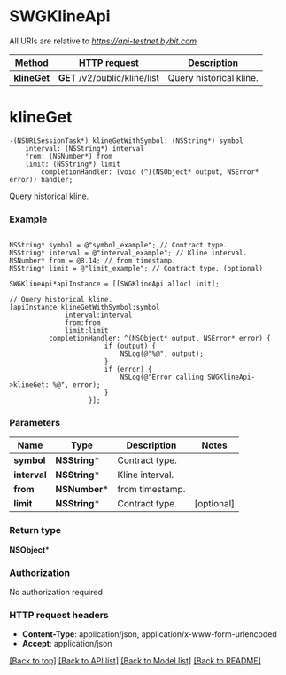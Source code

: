 # SWGKlineApi

All URIs are relative to *https://api-testnet.bybit.com*

Method | HTTP request | Description
------------- | ------------- | -------------
[**klineGet**](SWGKlineApi.md#klineget) | **GET** /v2/public/kline/list | Query historical kline.


# **klineGet**
```objc
-(NSURLSessionTask*) klineGetWithSymbol: (NSString*) symbol
    interval: (NSString*) interval
    from: (NSNumber*) from
    limit: (NSString*) limit
        completionHandler: (void (^)(NSObject* output, NSError* error)) handler;
```

Query historical kline.

### Example 
```objc

NSString* symbol = @"symbol_example"; // Contract type.
NSString* interval = @"interval_example"; // Kline interval.
NSNumber* from = @8.14; // from timestamp.
NSString* limit = @"limit_example"; // Contract type. (optional)

SWGKlineApi*apiInstance = [[SWGKlineApi alloc] init];

// Query historical kline.
[apiInstance klineGetWithSymbol:symbol
              interval:interval
              from:from
              limit:limit
          completionHandler: ^(NSObject* output, NSError* error) {
                        if (output) {
                            NSLog(@"%@", output);
                        }
                        if (error) {
                            NSLog(@"Error calling SWGKlineApi->klineGet: %@", error);
                        }
                    }];
```

### Parameters

Name | Type | Description  | Notes
------------- | ------------- | ------------- | -------------
 **symbol** | **NSString***| Contract type. | 
 **interval** | **NSString***| Kline interval. | 
 **from** | **NSNumber***| from timestamp. | 
 **limit** | **NSString***| Contract type. | [optional] 

### Return type

**NSObject***

### Authorization

No authorization required

### HTTP request headers

 - **Content-Type**: application/json, application/x-www-form-urlencoded
 - **Accept**: application/json

[[Back to top]](#) [[Back to API list]](../README.md#documentation-for-api-endpoints) [[Back to Model list]](../README.md#documentation-for-models) [[Back to README]](../README.md)

